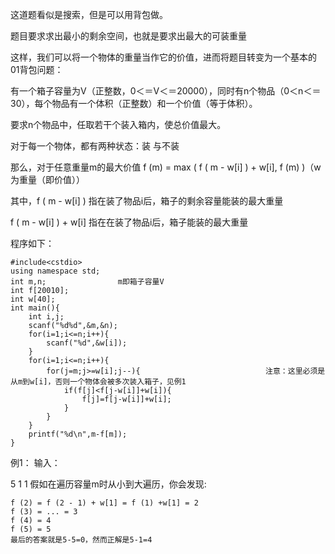 <p>这道题看似是搜索，但是可以用背包做。</p>
<p>题目要求求出最小的剩余空间，也就是要求出最大的可装重量</p>
<p>这样，我们可以将一个物体的重量当作它的价值，进而将题目转变为一个基本的01背包问题：</p>
<p>有一个箱子容量为V（正整数，0＜＝V＜＝20000），同时有n个物品（0＜n＜＝30），每个物品有一个体积（正整数）和一个价值（等于体积）。</p>
<p>要求n个物品中，任取若干个装入箱内，使总价值最大。</p>
<p>对于每一个物体，都有两种状态：装 与不装</p>
<p>那么，对于任意重量m的最大价值 f (m) = max ( f ( m - w[i] ) + w[i], f (m) )（w为重量（即价值））</p>
<p>其中，f ( m - w[i] ) 指在装了物品i后，箱子的剩余容量能装的最大重量</p>
<p>f ( m - w[i] ) + w[i] 指在在装了物品i后，箱子能装的最大重量</p>
<p>程序如下：</p>
<pre><code class="language-cpp" data-rendered-lang="cpp"><span class="hljs-meta">#<span class="hljs-meta-keyword">include</span><span class="hljs-meta-string">&lt;cstdio&gt;</span></span>
<span class="hljs-keyword">using</span> <span class="hljs-keyword">namespace</span> <span class="hljs-built_in">std</span>;
<span class="hljs-keyword">int</span> m,n;                m即箱子容量V
<span class="hljs-keyword">int</span> f[<span class="hljs-number">20010</span>];
<span class="hljs-keyword">int</span> w[<span class="hljs-number">40</span>];
<span class="hljs-function"><span class="hljs-keyword">int</span> <span class="hljs-title">main</span><span class="hljs-params">()</span></span>{
    <span class="hljs-keyword">int</span> i,j;
    <span class="hljs-built_in">scanf</span>(<span class="hljs-string">"%d%d"</span>,&amp;m,&amp;n);
    <span class="hljs-keyword">for</span>(i=<span class="hljs-number">1</span>;i&lt;=n;i++){
        <span class="hljs-built_in">scanf</span>(<span class="hljs-string">"%d"</span>,&amp;w[i]);
    }
    <span class="hljs-keyword">for</span>(i=<span class="hljs-number">1</span>;i&lt;=n;i++){
        <span class="hljs-keyword">for</span>(j=m;j&gt;=w[i];j--){                            注意：这里必须是从m到w[i]，否则一个物体会被多次装入箱子，见例<span class="hljs-number">1</span>
            <span class="hljs-keyword">if</span>(f[j]&lt;f[j-w[i]]+w[i]){
                f[j]=f[j-w[i]]+w[i];
            }
        }
    }
    <span class="hljs-built_in">printf</span>(<span class="hljs-string">"%d\n"</span>,m-f[m]);
}
</code></pre>
<p>例1：
输入：</p>
<p>5
1
1
假如在遍历容量m时从小到大遍历，你会发现:</p>
<pre><code class="language-cpp" data-rendered-lang="cpp">f (<span class="hljs-number">2</span>) = f (<span class="hljs-number">2</span> - <span class="hljs-number">1</span>) + w[<span class="hljs-number">1</span>] = f (<span class="hljs-number">1</span>) +w[<span class="hljs-number">1</span>] = <span class="hljs-number">2</span>
f (<span class="hljs-number">3</span>) = ... = <span class="hljs-number">3</span>
f (<span class="hljs-number">4</span>) = <span class="hljs-number">4</span>
f (<span class="hljs-number">5</span>) = <span class="hljs-number">5</span>
最后的答案就是<span class="hljs-number">5</span><span class="hljs-number">-5</span>=<span class="hljs-number">0</span>，然而正解是<span class="hljs-number">5</span><span class="hljs-number">-1</span>=<span class="hljs-number">4</span>
</code></pre>
